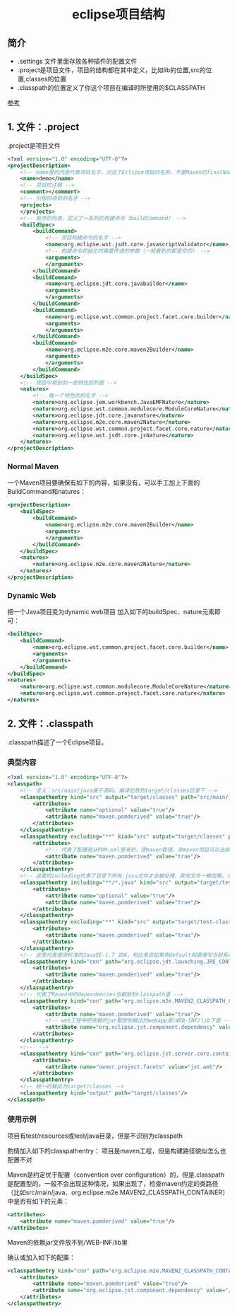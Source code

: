 # <center>eclipse项目结构</center>

##  简介
* .settings 文件里面存放各种插件的配置文件
* .project是项目文件，项目的结构都在其中定义，比如lib的位置,src的位置,classes的位置
* .classpath的位置定义了你这个项目在编译时所使用的$CLASSPATH

[参考](https://www.cnblogs.com/shihaiming/p/5803957.html)

## 1. 文件：.project
.project是项目文件
```xml
<?xml version="1.0" encoding="UTF-8"?>
<projectDescription>
    <!-- name里的内容代表项目名字，对应了Eclipse项目的名称，不是Maven的finalName -->
    <name>demo</name>
    <!-- 项目的注释 -->
    <comment></comment>
    <!-- 引用的项目的名字 -->
    <projects>
    </projects>
    <!-- 有序的列表，定义了一系列的构建命令（buildCommand） -->
    <buildSpec>
        <buildCommand>
            <!-- 项目构建命令的名字 -->
            <name>org.eclipse.wst.jsdt.core.javascriptValidator</name>
            <!-- 构建命令初始化时需要传递的参数（一般看到的都是空的） -->
            <arguments>
            </arguments>
        </buildCommand>
        <buildCommand>
            <name>org.eclipse.jdt.core.javabuilder</name>
            <arguments>
            </arguments>
        </buildCommand>
        <buildCommand>
            <name>org.eclipse.wst.common.project.facet.core.builder</name>
            <arguments>
            </arguments>
        </buildCommand>
        <buildCommand>
            <name>org.eclipse.m2e.core.maven2Builder</name>
            <arguments>
            </arguments>
        </buildCommand>
    </buildSpec>
    <!-- 项目中用到的一些特性的列表 -->
    <natures>
        <!-- 每一个特性的的名字 -->
        <nature>org.eclipse.jem.workbench.JavaEMFNature</nature>
        <nature>org.eclipse.wst.common.modulecore.ModuleCoreNature</nature>
        <nature>org.eclipse.jdt.core.javanature</nature>
        <nature>org.eclipse.m2e.core.maven2Nature</nature>
        <nature>org.eclipse.wst.common.project.facet.core.nature</nature>
        <nature>org.eclipse.wst.jsdt.core.jsNature</nature>
    </natures>
</projectDescription>
```

###  Normal Maven
一个Maven项目要确保有如下的内容，如果没有，可以手工加上下面的BuildCommand和natures：
```xml
<projectDescription>
    <buildSpec>
        <buildCommand>
            <name>org.eclipse.m2e.core.maven2Builder</name>
            <arguments>
            </arguments>
        </buildCommand>
    </buildSpec>
    <natures>
        <nature>org.eclipse.m2e.core.maven2Nature</nature>
    </natures>
</projectDescription>
```

### Dynamic Web
把一个Java项目变为dynamic web项目
加入如下的buildSpec、nature元素即可：
```xml
<buildSpec>
    <buildCommand>
        <name>org.eclipse.wst.common.project.facet.core.builder</name>
        <arguments>
        </arguments>
    </buildCommand>
</buildSpec>
<natures>
    <nature>org.eclipse.wst.common.modulecore.ModuleCoreNature</nature>
    <nature>org.eclipse.wst.common.project.facet.core.nature</nature>
</natures>
```


## 2. 文件：.classpath
.classpath描述了一个Eclipse项目。

### 典型内容
```xml
<?xml version="1.0" encoding="UTF-8"?>
<classpath>
    <!-- 含义：src/main/java属于源码，编译后放到target/classes目录下 -->
    <classpathentry kind="src" output="target/classes" path="src/main/java">
        <attributes>
            <attribute name="optional" value="true"/>
            <attribute name="maven.pomderived" value="true"/>
        </attributes>
    </classpathentry>
    <classpathentry excluding="**" kind="src" output="target/classes" path="src/main/resources">
        <attributes>
            <!-- 代表了配置是从POM.xml里来的，受maven管理，非maven项目可以去掉这个 -->
            <attribute name="maven.pomderived" value="true"/>
        </attributes>
    </classpathentry>
    <!-- 这里的including代表了目录下所有.java文件才会被处理，其他文件一概忽略，不会出现在target/test-classes目录下 -->
    <classpathentry including="**/*.java" kind="src" output="target/test-classes" path="src/test/java">
        <attributes>
            <attribute name="optional" value="true"/>
            <attribute name="maven.pomderived" value="true"/>
        </attributes>
    </classpathentry>
    <classpathentry excluding="**" kind="src" output="target/test-classes" path="src/test/resources">
        <attributes>
            <attribute name="maven.pomderived" value="true"/>
        </attributes>
    </classpathentry>
    <!-- 这里代表使用标准的JavaSE-1.7 JDK，相比来说如果用default和直接写当前系统中安装的JDK是不推荐的 -->
    <classpathentry kind="con" path="org.eclipse.jdt.launching.JRE_CONTAINER/org.eclipse.jdt.internal.debug.ui.launcher.StandardVMType/JavaSE-1.7">
        <attributes>
            <attribute name="maven.pomderived" value="true"/>
        </attributes>
    </classpathentry>
    <!-- 代表了Maven中的dependencies也都放到classpath里 -->
    <classpathentry kind="con" path="org.eclipse.m2e.MAVEN2_CLASSPATH_CONTAINER">
        <attributes>
            <attribute name="maven.pomderived" value="true"/>
            <!-- web工程中把依赖的jar都放到输出的webapp里/WEB-INF/lib下面 -->
            <attribute name="org.eclipse.jst.component.dependency" value="/WEB-INF/lib"/>
        </attributes>
    </classpathentry>
    <!--  -->
    <classpathentry kind="con" path="org.eclipse.jst.server.core.container/org.eclipse.jst.server.tomcat.runtimeTarget/Apache-Tomcat v7.0">
        <attributes>
            <attribute name="owner.project.facets" value="jst.web"/>
        </attributes>
    </classpathentry>
    <!-- 统一的输出为target/classes -->
    <classpathentry kind="output" path="target/classes"/>
</classpath>
```
### 使用示例
项目有test/resources或test/java目录，但是不识别为classpath

酌情加入如下的classpathentry：
<classpathentry including="**/*.java" kind="src" output="target/test-classes" path="src/test/java" />
<classpathentry excluding="**" kind="src" output="target/test-classes" path="src/test/resources" />
项目是maven工程，但是构建路径貌似怎么也配置不对

Maven是约定优于配置（convention over configuration）的，但是.classpath是配置型的，一般不会出现这种情况，如果出现了，检查maven约定的类路径（比如src/main/java、org.eclipse.m2e.MAVEN2_CLASSPATH_CONTAINER）中是否有如下的元素：
```xml
<attributes>
    <attribute name="maven.pomderived" value="true"/>
</attributes>
```
Maven的依赖jar文件放不到/WEB-INF/lib里

确认或加入如下的配置：
```xml
<classpathentry kind="con" path="org.eclipse.m2e.MAVEN2_CLASSPATH_CONTAINER">
    <attributes>
        <attribute name="maven.pomderived" value="true"/>
        <attribute name="org.eclipse.jst.component.dependency" value="/WEB-INF/lib"/>
    </attributes>
</classpathentry>
```
